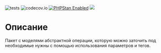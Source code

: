 ![tests](https://github.com/jeyroik/extas-operations/workflows/PHP%20Composer/badge.svg?branch=master&event=push)
![codecov.io](https://codecov.io/gh/jeyroik/extas-operations/coverage.svg?branch=master)
<a href="https://github.com/phpstan/phpstan"><img src="https://img.shields.io/badge/PHPStan-enabled-brightgreen.svg?style=flat" alt="PHPStan Enabled"></a> 
<a href="https://codeclimate.com/github/jeyroik/extas-operations/maintainability"><img src="https://api.codeclimate.com/v1/badges/ef23e309a3c72e8dccc4/maintainability" /></a>

# Описание

Пакет с моделями абстрактной операции, которую можно заточить под необходимые нужны с помощью использования параметров и тегов.
